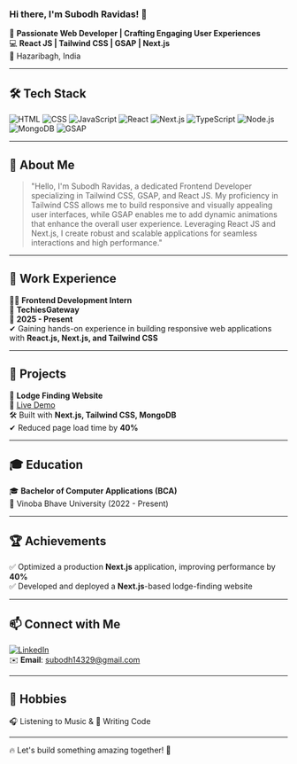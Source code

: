### Hi there, I'm Subodh Ravidas! 👋

🚀 **Passionate Web Developer | Crafting Engaging User Experiences**  
💻 **React JS | Tailwind CSS | GSAP | Next.js**  
📍 Hazaribagh, India  

---

## 🛠 Tech Stack

![HTML](https://img.shields.io/badge/-HTML-E34F26?style=flat-square&logo=html5&logoColor=white)
![CSS](https://img.shields.io/badge/-CSS-1572B6?style=flat-square&logo=css3&logoColor=white)
![JavaScript](https://img.shields.io/badge/-JavaScript-F7DF1E?style=flat-square&logo=javascript&logoColor=black)
![React](https://img.shields.io/badge/-React-61DAFB?style=flat-square&logo=react&logoColor=black)
![Next.js](https://img.shields.io/badge/-Next.js-000000?style=flat-square&logo=nextdotjs&logoColor=white)
![TypeScript](https://img.shields.io/badge/-TypeScript-3178C6?style=flat-square&logo=typescript&logoColor=white)
![Node.js](https://img.shields.io/badge/-Node.js-339933?style=flat-square&logo=node.js&logoColor=white)
![MongoDB](https://img.shields.io/badge/-MongoDB-47A248?style=flat-square&logo=mongodb&logoColor=white)
![GSAP](https://img.shields.io/badge/-GSAP-88CE02?style=flat-square&logo=greensock&logoColor=white)

---

## 📌 About Me

> "Hello, I'm Subodh Ravidas, a dedicated Frontend Developer specializing in Tailwind CSS, GSAP, and React JS. My proficiency in Tailwind CSS allows me to build responsive and visually appealing user interfaces, while GSAP enables me to add dynamic animations that enhance the overall user experience. Leveraging React JS and Next.js, I create robust and scalable applications for seamless interactions and high performance."

---

## 💼 Work Experience

👨‍💻 **Frontend Development Intern**  
🏢 **TechiesGateway**  
📅 **2025 - Present**  
✔ Gaining hands-on experience in building responsive web applications with **React.js, Next.js, and Tailwind CSS**

---

## 🎯 Projects

🔹 **Lodge Finding Website**  
🔗 [Live Demo](https://lodgeverse.netlify.app/)  
🛠 Built with **Next.js, Tailwind CSS, MongoDB**  
✔ Reduced page load time by **40%**

---


## 🎓 Education

🎓 **Bachelor of Computer Applications (BCA)**  
📍 Vinoba Bhave University (2022 - Present)

---

## 🏆 Achievements

✅ Optimized a production **Next.js** application, improving performance by **40%**  
✅ Developed and deployed a **Next.js**-based lodge-finding website  

---

## 📫 Connect with Me

[![LinkedIn](https://img.shields.io/badge/-LinkedIn-0A66C2?style=flat-square&logo=linkedin&logoColor=white)](https://www.linkedin.com/in/subodhravidas/)  
✉️ **Email**: [subodh14329@gmail.com](mailto:subodh14329@gmail.com)  

---

## 🎵 Hobbies
🎧 Listening to Music & 🎨 Writing Code

---

🔥 Let's build something amazing together! 🚀
